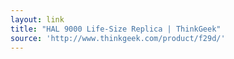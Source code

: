 ```yaml
---
layout: link
title: "HAL 9000 Life-Size Replica | ThinkGeek"
source: 'http://www.thinkgeek.com/product/f29d/'
---
```


